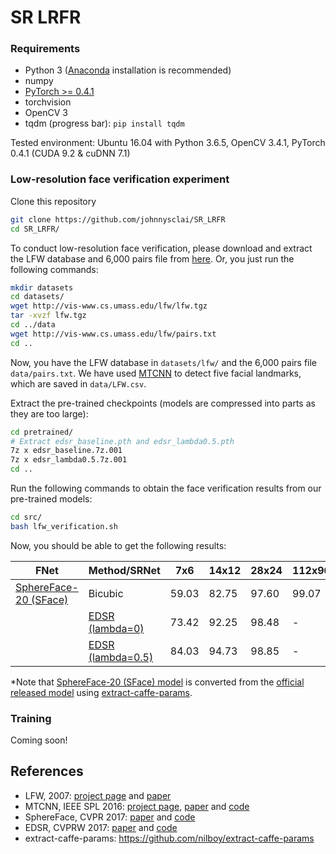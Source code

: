 # SR LRFR

### Requirements
- Python 3 ([Anaconda](https://www.anaconda.com) installation is recommended)
- numpy
- [PyTorch >= 0.4.1](https://pytorch.org)
- torchvision
- OpenCV 3
- tqdm (progress bar): ``pip install tqdm``

Tested environment: Ubuntu 16.04 with Python 3.6.5, OpenCV 3.4.1, PyTorch 0.4.1 (CUDA 9.2 & cuDNN 7.1)

### Low-resolution face verification experiment
Clone this repository
```bash
git clone https://github.com/johnnysclai/SR_LRFR
cd SR_LRFR/
```

To conduct low-resolution face verification, please download and extract the LFW database and 6,000 pairs file from [here](http://vis-www.cs.umass.edu/lfw/#download). Or, you just run the following commands:

```bash
mkdir datasets
cd datasets/
wget http://vis-www.cs.umass.edu/lfw/lfw.tgz
tar -xvzf lfw.tgz
cd ../data
wget http://vis-www.cs.umass.edu/lfw/pairs.txt
cd ..
```
Now, you have the LFW database in ``datasets/lfw/`` and the 6,000 pairs file ``data/pairs.txt``. We have used [MTCNN](https://github.com/TropComplique/mtcnn-pytorch) to detect five facial landmarks, which are saved in ``data/LFW.csv``.

Extract the pre-trained checkpoints (models are compressed into parts as they are too large):
```bash
cd pretrained/
# Extract edsr_baseline.pth and edsr_lambda0.5.pth
7z x edsr_baseline.7z.001
7z x edsr_lambda0.5.7z.001
cd ..
```

Run the following commands to obtain the face verification results from our pre-trained models:
```bash
cd src/
bash lfw_verification.sh
```
Now, you should be able to get the following results:

| FNet                                          | Method/SRNet                     | 7x6   | 14x12 | 28x24 | 112x96 |
| --------------------------------------------- | -------------------------------- | ----- | ----- | ----- | ------ |
| [SphereFace-20 (SFace)](pretrained/sface.pth) | Bicubic                          | 59.03 | 82.75 | 97.60 | 99.07  |
|                                               | [EDSR (lambda=0)](pretrained/)   | 73.42 | 92.25 | 98.48 | -      |
|                                               | [EDSR (lambda=0.5)](pretrained/) | 84.03 | 94.73 | 98.85 | -      |

*Note that [SphereFace-20 (SFace) model](pretrained/sface.pth) is converted from the [official released model](https://github.com/wy1iu/sphereface#models) using [extract-caffe-params](https://github.com/nilboy/extract-caffe-params).

### Training
Coming soon!

## References

- LFW, 2007: [project page](http://vis-www.cs.umass.edu/lfw/) and [paper](http://vis-www.cs.umass.edu/lfw/lfw.pdf)
- MTCNN, IEEE SPL 2016: [project page](https://kpzhang93.github.io/MTCNN_face_detection_alignment/index.html), [paper](https://ieeexplore.ieee.org/abstract/document/7553523) and [code](https://github.com/kpzhang93/MTCNN_face_detection_alignment)
- SphereFace, CVPR 2017: [paper](https://arxiv.org/abs/1704.08063) and [code](https://github.com/wy1iu/sphereface)
- EDSR, CVPRW 2017: [paper](https://ieeexplore.ieee.org/document/8014885) and [code](https://github.com/thstkdgus35/EDSR-PyTorch) 
- extract-caffe-params: https://github.com/nilboy/extract-caffe-params